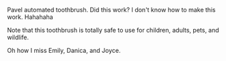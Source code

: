 Pavel automated toothbrush. Did this work? I don't know how to make this work. Hahahaha

Note that this toothbrush is totally safe to use for children, adults, pets, and wildlife.

Oh how I miss Emily, Danica, and Joyce.
